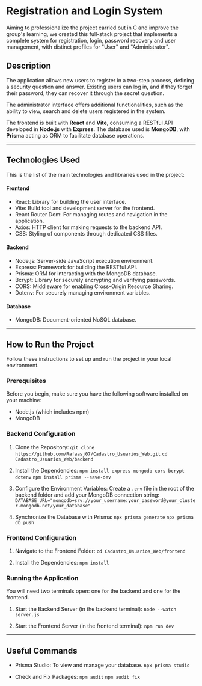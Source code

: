 # Registration and Login System

Aiming to professionalize the project carried out in C and improve the group's learning, we created this full-stack project that implements a complete system for registration, login, password recovery and user management, with distinct profiles for "User" and "Administrator".

## Description

The application allows new users to register in a two-step process, defining a security question and answer. Existing users can log in, and if they forget their password, they can recover it through the secret question.

The administrator interface offers additional functionalities, such as the ability to view, search and delete users registered in the system.

The frontend is built with **React** and **Vite**, consuming a RESTful API developed in **Node.js** with **Express**. The database used is **MongoDB**, with **Prisma** acting as ORM to facilitate database operations.

---

## Technologies Used

This is the list of the main technologies and libraries used in the project:

#### Frontend
* React: Library for building the user interface.
* Vite: Build tool and development server for the frontend.
* React Router Dom: For managing routes and navigation in the application.
* Axios: HTTP client for making requests to the backend API.
* CSS: Styling of components through dedicated CSS files.

#### Backend
* Node.js: Server-side JavaScript execution environment.
* Express: Framework for building the RESTful API.
* Prisma: ORM for interacting with the MongoDB database.
* Bcrypt: Library for securely encrypting and verifying passwords.
* CORS: Middleware for enabling Cross-Origin Resource Sharing.
* Dotenv: For securely managing environment variables.

#### Database
* MongoDB: Document-oriented NoSQL database.

---

## How to Run the Project

Follow these instructions to set up and run the project in your local environment.

### Prerequisites

Before you begin, make sure you have the following software installed on your machine:
* Node.js (which includes npm)
* MongoDB

### Backend Configuration

1. Clone the Repository:
`git clone https://github.com/Rafaasj07/Cadastro_Usuarios_Web.git`
`cd Cadastro_Usuarios_Web/backend`

2. Install the Dependencies:
`npm install express mongodb cors bcrypt dotenv`
`npm install prisma --save-dev`

3. Configure the Environment Variables:
Create a `.env` file in the root of the backend folder and add your MongoDB connection string:
`DATABASE_URL="mongodb+srv://your_username:your_password@your_cluster.mongodb.net/your_database"`

4. Synchronize the Database with Prisma:
`npx prisma generate`
`npx prisma db push`

### Frontend Configuration

1. Navigate to the Frontend Folder:
`cd Cadastro_Usuarios_Web/frontend`

2. Install the Dependencies:
`npm install`

### Running the Application

You will need two terminals open: one for the backend and one for the frontend.

1. Start the Backend Server (in the backend terminal):
`node --watch server.js`

2. Start the Frontend Server (in the frontend terminal):
`npm run dev`

---

## Useful Commands

- Prisma Studio: To view and manage your database.
`npx prisma studio`

- Check and Fix Packages:
`npm audit`
`npm audit fix`

